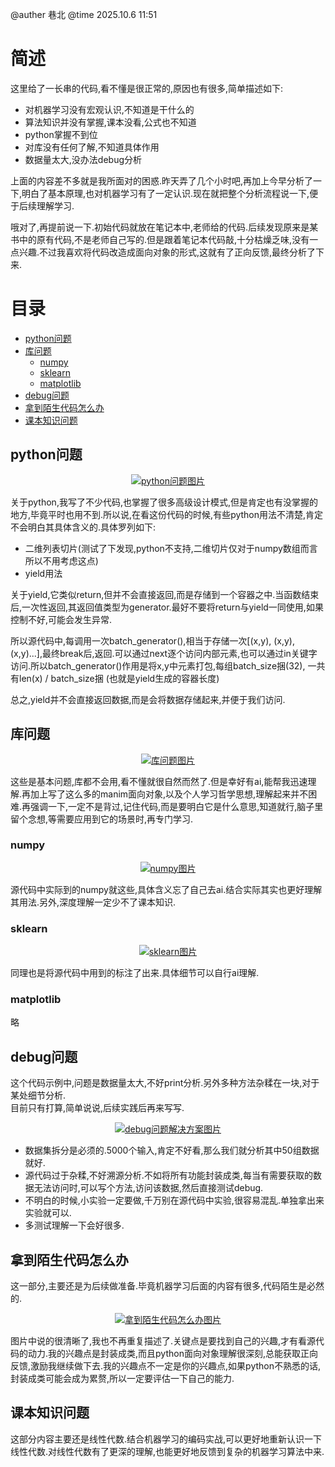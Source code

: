 @auther 巷北
@time 2025.10.6 11:51
# 简述
这里给了一长串的代码,看不懂是很正常的,原因也有很多,简单描述如下:  
- 对机器学习没有宏观认识,不知道是干什么的
- 算法知识并没有掌握,课本没看,公式也不知道
- python掌握不到位
- 对库没有任何了解,不知道具体作用
- 数据量太大,没办法debug分析

上面的内容差不多就是我所面对的困惑.昨天弄了几个小时吧,再加上今早分析了一下,明白了基本原理,也对机器学习有了一定认识.现在就把整个分析流程说一下,便于后续理解学习.

哦对了,再提前说一下.初始代码就放在笔记本中,老师给的代码.后续发现原来是某书中的原有代码,不是老师自己写的.但是跟着笔记本代码敲,十分枯燥乏味,没有一点兴趣.不过我喜欢将代码改造成面向对象的形式,这就有了正向反馈,最终分析了下来.

# 目录
- [python问题](#python问题)
- [库问题](#库问题)
    - [numpy](#numpy)
    - [sklearn](#sklearn)
    - [matplotlib](#matplotlib)
- [debug问题](#debug问题)
- [拿到陌生代码怎么办](#拿到陌生代码怎么办)
- [课本知识问题](#课本知识问题)

## python问题

<p align="center">
    <a href = "https://github.com" target="_blank">
        <img src="..\out\逻辑分析\python问题.svg" alt="python问题图片" title = "python问题">
    </a>
</p>


关于python,我写了不少代码,也掌握了很多高级设计模式,但是肯定也有没掌握的地方,毕竟平时也用不到.所以说,在看这份代码的时候,有些python用法不清楚,肯定不会明白其具体含义的.具体罗列如下:

- 二维列表切片(测试了下发现,python不支持,二维切片仅对于numpy数组而言所以不用考虑这点)
- yield用法

关于yield,它类似return,但并不会直接返回,而是存储到一个容器之中.当函数结束后,一次性返回,其返回值类型为generator.最好不要将return与yield一同使用,如果控制不好,可能会发生异常.  

所以源代码中,每调用一次batch_generator(),相当于存储一次[(x,y), (x,y), (x,y)...],最终break后,返回.可以通过next逐个访问内部元素,也可以通过in关键字访问.所以batch_generator()作用是将x,y中元素打包,每组batch_size捆(32), 一共有len(x) / batch_size捆 (也就是yield生成的容器长度)  

总之,yield并不会直接返回数据,而是会将数据存储起来,并便于我们访问.  

## 库问题

<p align="center">
    <a href = "https://github.com" target="_blank">
        <img src="..\out\逻辑分析\库问题.svg" alt="库问题图片" title = "库问题">
    </a>
</p>

这些是基本问题,库都不会用,看不懂就很自然而然了.但是幸好有ai,能帮我迅速理解.再加上写了这么多的manim面向对象,以及个人学习哲学思想,理解起来并不困难.再强调一下,一定不是背过,记住代码,而是要明白它是什么意思,知道就行,脑子里留个念想,等需要应用到它的场景时,再专门学习.

### numpy

<p align="center">
    <a href = "https://github.com" target="_blank">
        <img src="..\out\逻辑分析\numpy.svg" alt="numpy图片" title = "numpy">
    </a>
</p>

源代码中实际到的numpy就这些,具体含义忘了自己去ai.结合实际其实也更好理解其用法.另外,深度理解一定少不了课本知识.

### sklearn

<p align="center">
    <a href = "https://github.com" target="_blank">
        <img src="..\out\逻辑分析\sklearn.svg" alt="sklearn图片" title = "sklearn">
    </a>
</p>

同理也是将源代码中用到的标注了出来.具体细节可以自行ai理解.

### matplotlib

略

## debug问题

这个代码示例中,问题是数据量太大,不好print分析.另外多种方法杂糅在一块,对于某处细节分析.  
目前只有打算,简单说说,后续实践后再来写写.

<p align="center">
    <a href = "https://github.com" target="_blank">
        <img src="..\out\逻辑分析\debug问题解决方案.svg" alt="debug问题解决方案图片" title = "debug问题解决方案">
    </a>
</p>

- 数据集拆分是必须的.5000个输入,肯定不好看,那么我们就分析其中50组数据就好.
- 源代码过于杂糅,不好溯源分析.不如将所有功能封装成类,每当有需要获取的数据无法访问时,可以写个方法,访问该数据,然后直接测试debug.
- 不明白的时候,小实验一定要做,千万别在源代码中实验,很容易混乱.单独拿出来实验就可以.
- 多测试理解一下会好很多.

## 拿到陌生代码怎么办
这一部分,主要还是为后续做准备.毕竟机器学习后面的内容有很多,代码陌生是必然的.

<p align="center">
    <a href = "https://github.com" target="_blank">
        <img src="..\out\逻辑分析\拿到陌生代码怎么办.svg" alt="拿到陌生代码怎么办图片" title = "拿到陌生代码怎么办">
    </a>
</p>

图片中说的很清晰了,我也不再重复描述了.关键点是要找到自己的兴趣,才有看源代码的动力.我的兴趣点是封装成类,而且python面向对象理解很深刻,总能获取正向反馈,激励我继续做下去.我的兴趣点不一定是你的兴趣点,如果python不熟悉的话,封装成类可能会成为累赘,所以一定要评估一下自己的能力.

## 课本知识问题

这部分内容主要还是线性代数.结合机器学习的编码实战,可以更好地重新认识一下线性代数.对线性代数有了更深的理解,也能更好地反馈到复杂的机器学习算法中来.